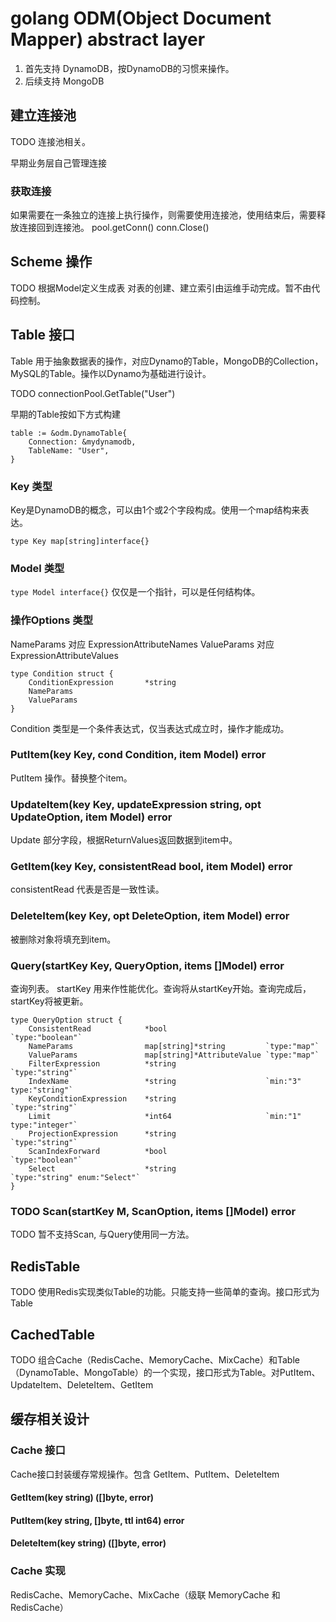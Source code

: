 # golang ODM(Object Document Mapper) abstract layer

1. 首先支持 DynamoDB，按DynamoDB的习惯来操作。
2. 后续支持 MongoDB

## 建立连接池

TODO 连接池相关。

早期业务层自己管理连接

### 获取连接
如果需要在一条独立的连接上执行操作，则需要使用连接池，使用结束后，需要释放连接回到连接池。
pool.getConn()
conn.Close()

## Scheme 操作
TODO 根据Model定义生成表
对表的创建、建立索引由运维手动完成。暂不由代码控制。

## Table 接口

Table 用于抽象数据表的操作，对应Dynamo的Table，MongoDB的Collection，MySQL的Table。操作以Dynamo为基础进行设计。

TODO connectionPool.GetTable("User")

早期的Table按如下方式构建

```
table := &odm.DynamoTable{
    Connection: &mydynamodb,
    TableName: "User",
}
```

### Key 类型

Key是DynamoDB的概念，可以由1个或2个字段构成。使用一个map结构来表达。

`type Key map[string]interface{}`

### Model 类型

`type Model interface{}` 仅仅是一个指针，可以是任何结构体。

### 操作Options 类型

NameParams 对应 ExpressionAttributeNames
ValueParams 对应 ExpressionAttributeValues
```
type Condition struct {
	ConditionExpression       *string
    NameParams
    ValueParams
}
```
Condition 类型是一个条件表达式，仅当表达式成立时，操作才能成功。

### PutItem(key Key, cond Condition, item Model) error
PutItem 操作。替换整个item。

### UpdateItem(key Key, updateExpression string, opt UpdateOption, item Model) error
Update 部分字段，根据ReturnValues返回数据到item中。

### GetItem(key Key, consistentRead bool, item Model) error
consistentRead 代表是否是一致性读。

### DeleteItem(key Key, opt DeleteOption, item Model) error
被删除对象将填充到item。

### Query(startKey Key, QueryOption, items []Model) error
查询列表。
startKey 用来作性能优化。查询将从startKey开始。查询完成后，startKey将被更新。

```
type QueryOption struct {
	ConsistentRead            *bool                      `type:"boolean"`
	NameParams                map[string]*string         `type:"map"`
	ValueParams               map[string]*AttributeValue `type:"map"`
	FilterExpression          *string                    `type:"string"`
	IndexName                 *string                    `min:"3" type:"string"`
	KeyConditionExpression    *string                    `type:"string"`
	Limit                     *int64                     `min:"1" type:"integer"`
	ProjectionExpression      *string                    `type:"string"`
	ScanIndexForward          *bool                      `type:"boolean"`
	Select                    *string                    `type:"string" enum:"Select"`
}
```
	
### TODO Scan(startKey M, ScanOption, items []Model) error
TODO 暂不支持Scan, 与Query使用同一方法。


## RedisTable
TODO 使用Redis实现类似Table的功能。只能支持一些简单的查询。接口形式为Table

## CachedTable
TODO 组合Cache（RedisCache、MemoryCache、MixCache）和Table（DynamoTable、MongoTable）的一个实现，接口形式为Table。对PutItem、UpdateItem、DeleteItem、GetItem

## 缓存相关设计

### Cache 接口

Cache接口封装缓存常规操作。包含 GetItem、PutItem、DeleteItem

#### GetItem(key string) ([]byte, error)
#### PutItem(key string, []byte, ttl int64) error
#### DeleteItem(key string) ([]byte, error)

### Cache 实现
RedisCache、MemoryCache、MixCache（级联 MemoryCache 和 RedisCache）
